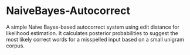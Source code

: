 # NaiveBayes-Autocorrect
A simple Naive Bayes-based autocorrect system using edit distance for likelihood estimation. It calculates posterior probabilities to suggest the most likely correct words for a misspelled input based on a small unigram corpus.
